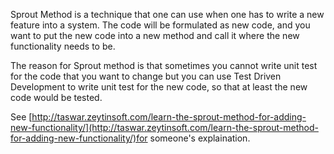 Sprout Method is a technique that one can use when one has to write a new feature into a system. The code will be formulated as new code, and you want to put the new code into a new method and call it where the new functionality needs to be.

The reason for Sprout method is that sometimes you cannot write unit test for the code that you want to change but you can use Test Driven Development to write unit test for the new code, so that at least the new code would be tested.

See [http://taswar.zeytinsoft.com/learn-the-sprout-method-for-adding-new-functionality/](http://taswar.zeytinsoft.com/learn-the-sprout-method-for-adding-new-functionality/)for someone's explaination.


